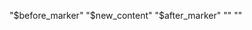 "$before_marker" 
"$new_content" 
"$after_marker" 
"<!-- COMMIT_COUNTS_START -->" 
"<!-- COMMIT_COUNTS_END -->" 
